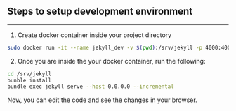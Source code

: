 ## Steps to setup development environment
---

1. Create docker container inside your project directory
```bash
sudo docker run -it --name jekyll_dev -v $(pwd):/srv/jekyll -p 4000:4000 jekyll/jekyll /bin/bash
```

2. Once you are inside the your docker container, run the following:
```bash 
cd /srv/jekyll
bunble install
bundle exec jekyll serve --host 0.0.0.0 --incremental
```

Now, you can edit the code and see the changes in your browser.
